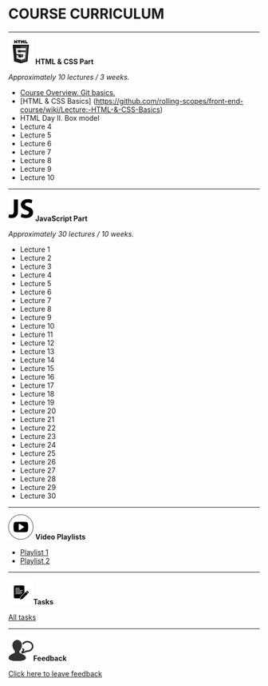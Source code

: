 # **COURSE CURRICULUM**
---
![HTML](https://github.com/rolling-scopes/course-curriculum/blob/master/img/html5.png)    **HTML & CSS Part** 

*Approximately 10 lectures / 3 weeks.* 


- [Course Overview. Git basics.](https://github.com/rolling-scopes/front-end-course/wiki/Lecture:-Course-Overview.-Git-basics.)
- [HTML & CSS Basics] (https://github.com/rolling-scopes/front-end-course/wiki/Lecture:-HTML-&-CSS-Basics)
- HTML Day II. Box model
- Lecture 4
- Lecture 5
- Lecture 6 
- Lecture 7
- Lecture 8
- Lecture 9
- Lecture 10

---
![JS](https://github.com/rolling-scopes/course-curriculum/blob/master/img/js.png)     **JavaScript Part** 
 
*Approximately 30 lectures / 10 weeks.* 
   
- Lecture 1
- Lecture 2
- Lecture 3
- Lecture 4
- Lecture 5
- Lecture 6
- Lecture 7
- Lecture 8
- Lecture 9
- Lecture 10
- Lecture 11
- Lecture 12
- Lecture 13
- Lecture 14
- Lecture 15
- Lecture 16
- Lecture 17
- Lecture 18
- Lecture 19
- Lecture 20
- Lecture 21
- Lecture 22
- Lecture 23
- Lecture 24
- Lecture 25
- Lecture 26
- Lecture 27
- Lecture 28
- Lecture 29
- Lecture 30


---
![Video](https://github.com/rolling-scopes/course-curriculum/blob/master/img/video.png) **Video Playlists**

 - [Playlist 1](https://www.youtube.com/playlist?list=PLe--kalBDwjgwrEDcOKXba_v6ciHoq_8H)
 - [Playlist 2](https://www.youtube.com/playlist?list=PLbZju76qr6FH77EtbZFLHZRb7IY7Ve6Uu)

-----

![Tasks](https://github.com/rolling-scopes/course-curriculum/blob/master/img/tasks.png)**Tasks**

[All tasks](https://github.com/rolling-scopes-school/tasks/tree/master)

-----

![Feedback](https://github.com/rolling-scopes/course-curriculum/blob/master/img/feedback.png)**Feedback**

[Click here to leave feedback](https://docs.google.com/forms/d/1F4NeS0oBq-CY805aqiPVp6CIrl4_nIYJ7Z_vUcMOFrQ/viewform)
